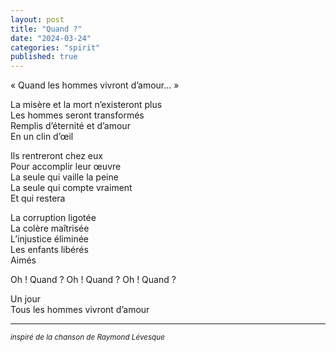 ```yaml
---
layout: post
title: "Quand ?"
date: "2024-03-24"
categories: "spirit"
published: true
---
```

« Quand les hommes vivront d’amour… »  

La misère et la mort n’existeront plus  
Les hommes seront transformés  
Remplis d’éternité et d’amour  
En un clin d’œil  

Ils rentreront chez eux  
Pour accomplir leur œuvre  
La seule qui vaille la peine  
La seule qui compte vraiment  
Et qui restera  

La corruption ligotée  
La colère maîtrisée  
L’injustice éliminée  
Les enfants libérés  
Aimés  

Oh ! Quand ? Oh ! Quand ? Oh ! Quand ?  

Un jour  
Tous les hommes vivront d’amour   

___

<sub>*inspiré de la chanson de Raymond Lévesque*</sub>
